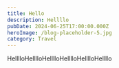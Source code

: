 ```yaml
---
title: Hello
description: Hellllo
pubDate: 2024-06-25T17:00:00.000Z
heroImage: /blog-placeholder-5.jpg
category: Travel
---
```


HelllloHelllloHelllloHelllloHelllloHellllo
